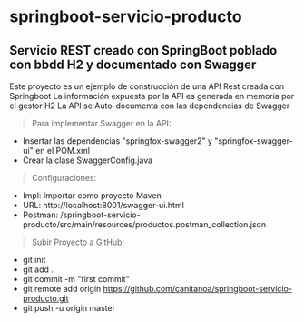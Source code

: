# springboot-servicio-producto
## Servicio REST creado con SpringBoot poblado con bbdd H2 y documentado con Swagger

Este proyecto es un ejemplo de construcción de una API Rest creada con Springboot 
La información expuesta por la API es generada en memoria por el gestor H2
La API se Auto-documenta con las dependencias de Swagger

> Para implementar Swagger en la API:
  - Insertar las dependencias "springfox-swagger2" y "springfox-swagger-ui" en el POM.xml
  - Crear la clase SwaggerConfig.java

> Configuraciones:
- Impl: Importar como proyecto Maven
- URL: http://localhost:8001/swagger-ui.html
- Postman: /springboot-servicio-producto/src/main/resources/productos.postman_collection.json


> Subir Proyecto a GitHub:
- git init
- git add .
- git commit -m "first commit"
- git remote add origin https://github.com/canitanoa/springboot-servicio-producto.git
- git push -u origin master